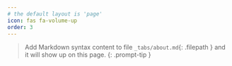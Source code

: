 ```yaml
---
# the default layout is 'page'
icon: fas fa-volume-up
order: 3
---
```


> Add Markdown syntax content to file `_tabs/about.md`{: .filepath } and it will show up on this page.
{: .prompt-tip }
